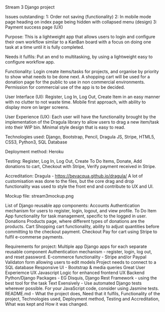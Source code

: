 Stream 3 Django project

Issues outstanding:
1: Order not saving (functionality)
2: In mobile mode page heading on index page being hidden with collapsed menu (design)
3: Payment success page (UX)

Purpose:
This is a lightweight app that allows users to login and configure their own workflow similar to a KanBan board with a focus on doing one task at a time until it is fully completed.

Needs it fulfils:
Put an end to multitasking, by using a lightweight easy to configure workflow app.

Functionality:
Login create items/tasks for projects, and organise by priority to show what needs to be done next.
A shopping cart will be used for a donation page for the public to use in non commercial environments.
Permission for commercial use of the app is to be decided.

User Interface (UI):
Register, Log In, Log Out, Create Item in an easy manner with no clutter to not waste time.
Mobile first approach, with ability to display more on larger screens.

User Experience (UX):
Each user will have the functionality brought by the implementation of the Dragula library to allow users to drag a new item/task into their WIP bin.
Minimal style design that is easy to read.

Technologies used:
Django, Bootstrap, Pencil, Dragula JS, Stripe, HTML5, CSS3, Python3, SQL Database

Deployment method:
Heroku

Testing:
Register, Log In, Log Out, Create To Do Items, Donate, Add donations to cart, Checkout with Stripe, Verify payment received in Stripe.

Accreditation:
Dragula - https://bevacqua.github.io/dragula/
A lot of customisation was done to the files, but the core drag and drop functionality was used to style the front end and contribute to UX and UI.

Mockup file:
stream3mockup.png

List of Django reusable app components:
Accounts    Authentication mechanism for users to register, login, logout, and view profile.
To Do Item  App functionality for task management, specific to the logged in user.
Donations   Products page, where different types of donations are the products.
Cart        Shopping cart functionality, ability to adjust quantities before committing to the checkout payment.
Checkout    Pay for cart using Stripe to fulfil e-commerse payments.

Requirements for project:
Multiple app Django apps for each separate reusable component
Authentication mechanism - register, login, log out, and reset password.
E-commerce functionality - Stripe and/or Paypal
Validaton form allowing users to edit models
Project needs to connect to a SQL database
Responsive UI - Bootstrap & media queries
Great User Experiemce UX
Javascript Logic for enhanced frontend UX
Backend Python/Django Packages - EG Disquis, Django Rest Framework - using the best tool for the task
Text Exensively - Use automated Django tests wherever possible. For your JavaScript code, consider using Jasmine tests. 
README.md - What the project does, Need that it fulfils, Functionality of the project, Technologies used, Deployment method, Testing and Accreditation, What was kept and How it was changed.

